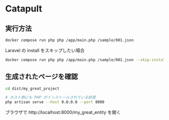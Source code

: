# Catapult

## 実行方法

```sh
docker compose run php php /app/main.php /sample/001.json
```

Laravel の install をスキップしたい場合

```sh
docker compose run php php /app/main.php /sample/001.json --skip-installation
```

## 生成されたページを確認

```sh
cd dist/my_great_project
```

```sh
# ホスト側にも PHP がインストールされている前提
php artisan serve --host 0.0.0.0 --port 8000
```

ブラウザで http://localhost:8000/my_great_entity を開く
